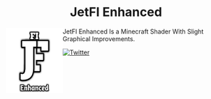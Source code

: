 <H1 align = "center"> JetFI Enhanced </H1>
<img src = "docs/pack_icon.png" align = "left" width = "130" height = "150" alt = "JetFI Enhanced Logo">

JetFI Enhanced Is a Minecraft Shader With Slight Graphical Improvements.

[![Twitter](https://img.shields.io/twitter/Follow/Aniky99?style=flat-square)](https://twitter.com/NMcpe222)
